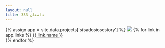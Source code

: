 ```yaml
---
layout: null
title: 333 داستان
---
```


{% assign app = site.data.projects['sisadosiosestory'] %}
<img src="/projects/{{ app.dir }}/{{ app.logo }}">
{% for link in app.links %}
<a href="{{ link.url }}" target="_blank">{{ link.name }}</a><br>
{% endfor %}